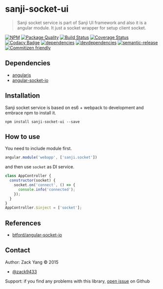 # sanji-socket-ui
> Sanji socket service is part of Sanji UI framework and also it is a angular
module. It just a socket wrapper for setup client socket.

[sanji-socket-ui-icon]: https://nodei.co/npm/sanji-socket-ui.png?downloads=true
[sanji-socket-ui-url]: https://npmjs.org/package/sanji-socket-ui
[quality-badge]: http://npm.packagequality.com/badge/sanji-socket-ui.png
[quality-url]: http://packagequality.com/#?package=sanji-socket-ui
[travis-build-badge]: https://travis-ci.org/Sanji-IO/sanji-socket-ui.svg?branch=master
[travis-build-url]: https://travis-ci.org/Sanji-IO/sanji-socket-ui
[sanji-socket-ui-coverage-image]: http://codecov.io/github/Sanji-IO/sanji-socket-ui/coverage.svg?branch=master
[sanji-socket-ui-coverage-url]: http://codecov.io/github/Sanji-IO/sanji-socket-ui?branch=master
[sanji-socket-ui-codacy-image]: https://api.codacy.com/project/badge/13d7e2e9bf1b40a3bd9a3113c7cea587
[sanji-socket-ui-codacy-url]: https://www.codacy.com/public/zack9433/sanji-socket-ui.git
[dependencies-image]: https://david-dm.org/Sanji-IO/sanji-socket-ui.png
[dependencies-url]: https://david-dm.org/Sanji-IO/sanji-socket-ui
[devdependencies-image]: https://david-dm.org/Sanji-IO/sanji-socket-ui/dev-status.png
[devdependencies-url]: https://david-dm.org/Sanji-IO/sanji-socket-ui#info=devDependencies
[semantic-release-image]: https://img.shields.io/badge/%20%20%F0%9F%93%A6%F0%9F%9A%80-semantic--release-e10079.svg
[semantic-release-url]: https://github.com/semantic-release/semantic-release
[commitizen-image]: https://img.shields.io/badge/commitizen-friendly-brightgreen.svg
[commitizen-url]: http://commitizen.github.io/cz-cli/

[![NPM][sanji-socket-ui-icon]][sanji-socket-ui-url]
[![Package Quality][quality-badge]][quality-url]
[![Build Status][travis-build-badge]][travis-build-url]
[![Coverage Status][sanji-socket-ui-coverage-image]][sanji-socket-ui-coverage-url]
[![Codacy Badge][sanji-socket-ui-codacy-image]][sanji-socket-ui-codacy-url]
[![dependencies][dependencies-image]][dependencies-url]
[![devdependencies][devdependencies-image]][devdependencies-url]
[![semantic-release][semantic-release-image]][semantic-release-url]
[![Commitizen friendly][commitizen-image]][commitizen-url]

## Dependencies
- [angularjs](https://github.com/angular/angular.js)
- [angular-socket-io](https://github.com/btford/angular-socket-io)

## Installation
Sanji socket service is based on es6 + webpack to development and embrace npm to install it.

```shell
npm install sanji-socket-ui --save
```

## How to use
You need to include module first.
```javascript
angular.module('webapp', ['sanji.socket'])
```
and then use `socket` as DI service.
```javascript
class AppController {
  constructor(socket) {
    socket.on('connect', () => {
      console.info('connected');
    });
  }
}
AppController.$inject = ['socket'];
```

## References
- [btford/angular-socket-io](https://github.com/btford/angular-socket-io)

## Contact

Author: Zack Yang &copy; 2015

* [@zack9433](https://twitter.com/zack9433)

Support: if you find any problems with this library,
[open issue](https://github.com/Sanji-IO/sanji-socket-ui/issues) on Github

